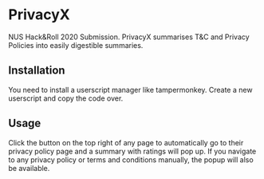 # PrivacyX

NUS Hack&Roll 2020 Submission. PrivacyX summarises T&C and Privacy Policies into easily digestible summaries.

## Installation

You need to install a userscript manager like tampermonkey. Create a new userscript and copy the code over.

## Usage

Click the button on the top right of any page to automatically go to their privacy policy page and a summary with ratings will pop up. If you navigate to any privacy policy or terms and conditions manually, the popup will also be available.
